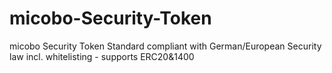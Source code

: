 # micobo-Security-Token
micobo Security Token Standard compliant with German/European Security law incl. whitelisting - supports ERC20&amp;1400 
